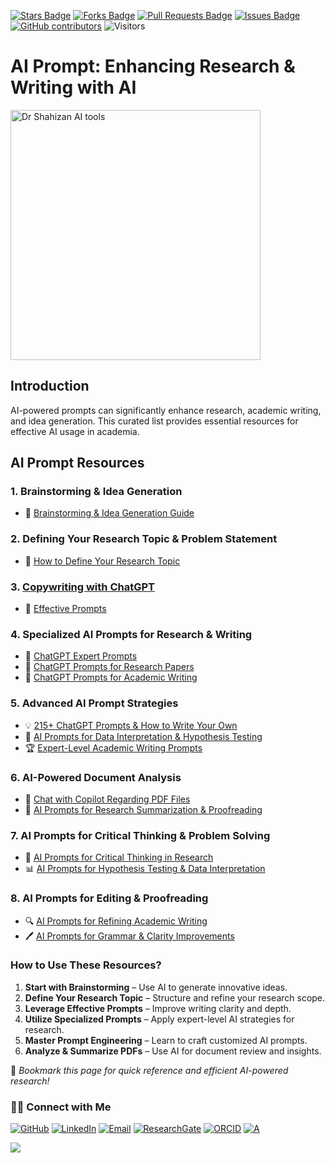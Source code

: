 <a href="https://github.com/drshahizan/short-course/stargazers"><img src="https://img.shields.io/github/stars/drshahizan/short-course" alt="Stars Badge"/></a>
<a href="https://github.com/drshahizan/short-course/network/members"><img src="https://img.shields.io/github/forks/drshahizan/short-course" alt="Forks Badge"/></a>
<a href="https://github.com/drshahizan/short-course/pulls"><img src="https://img.shields.io/github/issues-pr/drshahizan/short-course" alt="Pull Requests Badge"/></a>
<a href="https://github.com/drshahizan/short-course"><img src="https://img.shields.io/github/issues/drshahizan/short-course" alt="Issues Badge"/></a>
<a href="https://github.com/drshahizan/short-course/graphs/contributors"><img alt="GitHub contributors" src="https://img.shields.io/github/contributors/drshahizan/short-course?color=2b9348"></a>
![Visitors](https://api.visitorbadge.io/api/visitors?path=https%3A%2F%2Fgithub.com%2Fdrshahizan%2Fshort-course&labelColor=%23d9e3f0&countColor=%23697689&style=flat)

# **AI Prompt: Enhancing Research & Writing with AI**  

<a href="https://github.com/drshahizan/short-course/blob/main/workshop/25AIwriting">
 <img src="https://cdnp.kittl.com/ZyO41q8jQArT0F76_HowtobuildagreatAIprompt.png?auto=format,compress" alt="Dr Shahizan AI tools"  height="400">
</a>

## **Introduction**
AI-powered prompts can significantly enhance research, academic writing, and idea generation. This curated list provides essential resources for effective AI usage in academia.

## **AI Prompt Resources**
### **1. Brainstorming & Idea Generation**
- 📌 [Brainstorming & Idea Generation Guide](brain.md)  

### **2. Defining Your Research Topic & Problem Statement**
- 📌 [How to Define Your Research Topic](topic.md)  

### **3. [Copywriting with ChatGPT](https://drshahizan.gitbook.io/copywriting-chatgpt)**
- 🚀 [Effective Prompts](https://drshahizan.gitbook.io/copywriting-chatgpt/prompts/effective-prompts)  

### **4. Specialized AI Prompts for Research & Writing**
- 📖 [ChatGPT Expert Prompts](https://github.com/drshahizan/Generative-AI-Playground/blob/main/materials/prompt.md)  
- 📑 [ChatGPT Prompts for Research Papers](https://github.com/drshahizan/Generative-AI-Playground/blob/main/materials/prompt_research.md)  
- 📝 [ChatGPT Prompts for Academic Writing](https://github.com/drshahizan/Generative-AI-Playground/blob/main/materials/prompt_academic.md)  

### **5. Advanced AI Prompt Strategies**
- 💡 [215+ ChatGPT Prompts & How to Write Your Own](https://writesonic.com/blog/chatgpt-prompts)  
- 🔬 [AI Prompts for Data Interpretation & Hypothesis Testing](https://www.promptingguide.ai/data-analysis)  
- 🏆 [Expert-Level Academic Writing Prompts](https://github.com/f/awesome-chatgpt-prompts)  

### **6. AI-Powered Document Analysis**
- 📂 [Chat with Copilot Regarding PDF Files](https://github.com/drshahizan/Generative-AI-Playground/blob/main/materials/copilot.md)  
- 📜 [AI Prompts for Research Summarization & Proofreading](https://www.promptingguide.ai/editing)  

### **7. AI Prompts for Critical Thinking & Problem Solving**
- 🧠 [AI Prompts for Critical Thinking in Research](https://www.promptingguide.ai/critical-thinking)  
- 📊 [AI Prompts for Hypothesis Testing & Data Interpretation](https://www.promptingguide.ai/data-analysis)  

### **8. AI Prompts for Editing & Proofreading**
- 🔍 [AI Prompts for Refining Academic Writing](https://www.promptingguide.ai/editing)  
- 🖊️ [AI Prompts for Grammar & Clarity Improvements](https://www.promptingguide.ai/grammar-check)  

### **How to Use These Resources?**
1. **Start with Brainstorming** – Use AI to generate innovative ideas.
2. **Define Your Research Topic** – Structure and refine your research scope.
3. **Leverage Effective Prompts** – Improve writing clarity and depth.
4. **Utilize Specialized Prompts** – Apply expert-level AI strategies for research.
5. **Master Prompt Engineering** – Learn to craft customized AI prompts.
6. **Analyze & Summarize PDFs** – Use AI for document review and insights.

🔗 *Bookmark this page for quick reference and efficient AI-powered research!*  

### 🙌🏻 Connect with Me
<p align="left">
    <a href="https://github.com/drshahizan" target="_blank"><img alt="GitHub" src="https://img.shields.io/badge/-@drshahizan-181717?style=flat-square&logo=GitHub&logoColor=white"></a>
    <a href="https://www.linkedin.com/in/drshahizan" target="_blank"><img alt="LinkedIn" src="https://img.shields.io/badge/-drshahizan-blue?style=flat-square&logo=Linkedin&logoColor=white&link=https://www.linkedin.com/in/drshahizan/"></a>
    <a href="mailto:shahizan@utm.my" target="_blank"><img alt="Email" src="https://img.shields.io/badge/-shahizan@utm.my-c14438?style=flat-square&logo=Gmail&logoColor=white&link=mailto:shahizan@utm.my.com"></a>
    <a href="https://www.researchgate.net/profile/Mohd-Othman-28" target="_blank"><img alt="ResearchGate" src="https://img.shields.io/badge/-ResearchGate-00CCBB?style=flat-square&logo=ResearchGate&logoColor=white"></a>
    <a href="https://orcid.org/0000-0003-4261-1873" target="_blank"><img alt="ORCID" src="https://img.shields.io/badge/-ORCID-A6CE39?style=flat-square&logo=ORCID&logoColor=white"></a> 
 <a href="https://visitorbadge.io/status?path=https%3A%2F%2Fgithub.com%2Fdrshahizan" target="_blank"><img alt="A" src="https://api.visitorbadge.io/api/visitors?path=https%3A%2F%2Fgithub.com%2Fdrshahizan&labelColor=%23697689&countColor=%23555555&style=plastic"></a>
 
![](https://hit.yhype.me/github/profile?user_id=81284918)
</p>


